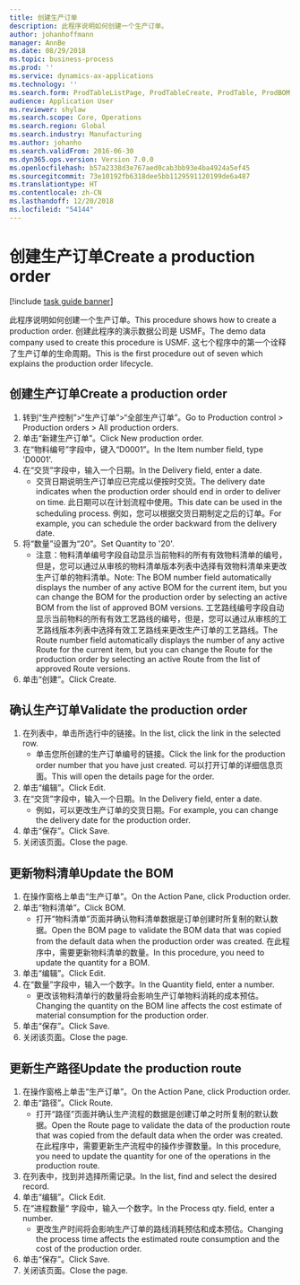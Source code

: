```yaml
---
title: 创建生产订单
description: 此程序说明如何创建一个生产订单。
author: johanhoffmann
manager: AnnBe
ms.date: 08/29/2018
ms.topic: business-process
ms.prod: ''
ms.service: dynamics-ax-applications
ms.technology: ''
ms.search.form: ProdTableListPage, ProdTableCreate, ProdTable, ProdBOM, ProdRoute
audience: Application User
ms.reviewer: shylaw
ms.search.scope: Core, Operations
ms.search.region: Global
ms.search.industry: Manufacturing
ms.author: johanho
ms.search.validFrom: 2016-06-30
ms.dyn365.ops.version: Version 7.0.0
ms.openlocfilehash: b57a2338d3e767aed0cab3bb93e4ba4924a5ef45
ms.sourcegitcommit: 73e10192fb6318dee5bb1129591120199de6a487
ms.translationtype: HT
ms.contentlocale: zh-CN
ms.lasthandoff: 12/20/2018
ms.locfileid: "54144"
---
```

# <a name="create-a-production-order"></a><span data-ttu-id="600f6-103">创建生产订单</span><span class="sxs-lookup"><span data-stu-id="600f6-103">Create a production order</span></span>

[!include [task guide banner](../../includes/task-guide-banner.md)]

<span data-ttu-id="600f6-104">此程序说明如何创建一个生产订单。</span><span class="sxs-lookup"><span data-stu-id="600f6-104">This procedure shows how to create a production order.</span></span> <span data-ttu-id="600f6-105">创建此程序的演示数据公司是 USMF。</span><span class="sxs-lookup"><span data-stu-id="600f6-105">The demo data company used to create this procedure is USMF.</span></span> <span data-ttu-id="600f6-106">这七个程序中的第一个诠释了生产订单的生命周期。</span><span class="sxs-lookup"><span data-stu-id="600f6-106">This is the first procedure out of seven which explains the production order lifecycle.</span></span>


## <a name="create-a-production-order"></a><span data-ttu-id="600f6-107">创建生产订单</span><span class="sxs-lookup"><span data-stu-id="600f6-107">Create a production order</span></span>
1. <span data-ttu-id="600f6-108">转到“生产控制”>“生产订单”>“全部生产订单”。</span><span class="sxs-lookup"><span data-stu-id="600f6-108">Go to Production control > Production orders > All production orders.</span></span>
2. <span data-ttu-id="600f6-109">单击“新建生产订单”。</span><span class="sxs-lookup"><span data-stu-id="600f6-109">Click New production order.</span></span>
3. <span data-ttu-id="600f6-110">在“物料编号”字段中，键入“D0001”。</span><span class="sxs-lookup"><span data-stu-id="600f6-110">In the Item number field, type 'D0001'.</span></span>
4. <span data-ttu-id="600f6-111">在“交货”字段中，输入一个日期。</span><span class="sxs-lookup"><span data-stu-id="600f6-111">In the Delivery field, enter a date.</span></span>
    * <span data-ttu-id="600f6-112">交货日期说明生产订单应已完成以便按时交货。</span><span class="sxs-lookup"><span data-stu-id="600f6-112">The delivery date indicates when the production order should end in order to deliver on time.</span></span> <span data-ttu-id="600f6-113">此日期可以在计划流程中使用。</span><span class="sxs-lookup"><span data-stu-id="600f6-113">This date can be used in the scheduling process.</span></span> <span data-ttu-id="600f6-114">例如，您可以根据交货日期制定之后的订单。</span><span class="sxs-lookup"><span data-stu-id="600f6-114">For example, you can schedule the order backward from the delivery date.</span></span>  
5. <span data-ttu-id="600f6-115">将“数量”设置为“20”。</span><span class="sxs-lookup"><span data-stu-id="600f6-115">Set Quantity to '20'.</span></span>
    * <span data-ttu-id="600f6-116">注意：物料清单编号字段自动显示当前物料的所有有效物料清单的编号，但是，您可以通过从审核的物料清单版本列表中选择有效物料清单来更改生产订单的物料清单。</span><span class="sxs-lookup"><span data-stu-id="600f6-116">Note: The BOM number field automatically displays the number of any active BOM for the current item, but you can change the BOM for the production order by selecting an active BOM from the list of approved BOM versions.</span></span>    <span data-ttu-id="600f6-117">工艺路线编号字段自动显示当前物料的所有有效工艺路线的编号，但是，您可以通过从审核的工艺路线版本列表中选择有效工艺路线来更改生产订单的工艺路线。</span><span class="sxs-lookup"><span data-stu-id="600f6-117">The Route number field automatically displays the number of any active Route for the current item, but you can change the Route for the production order by selecting an active Route from the list of approved Route versions.</span></span>  
6. <span data-ttu-id="600f6-118">单击“创建”。</span><span class="sxs-lookup"><span data-stu-id="600f6-118">Click Create.</span></span>

## <a name="validate-the-production-order"></a><span data-ttu-id="600f6-119">确认生产订单</span><span class="sxs-lookup"><span data-stu-id="600f6-119">Validate the production order</span></span>
1. <span data-ttu-id="600f6-120">在列表中，单击所选行中的链接。</span><span class="sxs-lookup"><span data-stu-id="600f6-120">In the list, click the link in the selected row.</span></span>
    * <span data-ttu-id="600f6-121">单击您所创建的生产订单编号的链接。</span><span class="sxs-lookup"><span data-stu-id="600f6-121">Click the link for the production order number that you have just created.</span></span> <span data-ttu-id="600f6-122">可以打开订单的详细信息页面。</span><span class="sxs-lookup"><span data-stu-id="600f6-122">This will open the details page for the order.</span></span>  
2. <span data-ttu-id="600f6-123">单击“编辑”。</span><span class="sxs-lookup"><span data-stu-id="600f6-123">Click Edit.</span></span>
3. <span data-ttu-id="600f6-124">在“交货”字段中，输入一个日期。</span><span class="sxs-lookup"><span data-stu-id="600f6-124">In the Delivery field, enter a date.</span></span>
    * <span data-ttu-id="600f6-125">例如，可以更改生产订单的交货日期。</span><span class="sxs-lookup"><span data-stu-id="600f6-125">For example, you can change the delivery date for the production order.</span></span>  
4. <span data-ttu-id="600f6-126">单击“保存”。</span><span class="sxs-lookup"><span data-stu-id="600f6-126">Click Save.</span></span>
5. <span data-ttu-id="600f6-127">关闭该页面。</span><span class="sxs-lookup"><span data-stu-id="600f6-127">Close the page.</span></span>

## <a name="update-the-bom"></a><span data-ttu-id="600f6-128">更新物料清单</span><span class="sxs-lookup"><span data-stu-id="600f6-128">Update the BOM</span></span>
1. <span data-ttu-id="600f6-129">在操作窗格上单击“生产订单”。</span><span class="sxs-lookup"><span data-stu-id="600f6-129">On the Action Pane, click Production order.</span></span>
2. <span data-ttu-id="600f6-130">单击“物料清单”。</span><span class="sxs-lookup"><span data-stu-id="600f6-130">Click BOM.</span></span>
    * <span data-ttu-id="600f6-131">打开“物料清单”页面并确认物料清单数据是订单创建时所复制的默认数据。</span><span class="sxs-lookup"><span data-stu-id="600f6-131">Open the BOM page to validate the BOM data that was copied from the default data when the production order was created.</span></span> <span data-ttu-id="600f6-132">在此程序中，需要更新物料清单的数量。</span><span class="sxs-lookup"><span data-stu-id="600f6-132">In this procedure, you need to update the quantity for a BOM.</span></span>  
3. <span data-ttu-id="600f6-133">单击“编辑”。</span><span class="sxs-lookup"><span data-stu-id="600f6-133">Click Edit.</span></span>
4. <span data-ttu-id="600f6-134">在“数量”字段中，输入一个数字。</span><span class="sxs-lookup"><span data-stu-id="600f6-134">In the Quantity field, enter a number.</span></span>
    * <span data-ttu-id="600f6-135">更改该物料清单行的数量将会影响生产订单物料消耗的成本预估。</span><span class="sxs-lookup"><span data-stu-id="600f6-135">Changing the quantity on the BOM line affects the cost estimate of material consumption for the production order.</span></span>  
5. <span data-ttu-id="600f6-136">单击“保存”。</span><span class="sxs-lookup"><span data-stu-id="600f6-136">Click Save.</span></span>
6. <span data-ttu-id="600f6-137">关闭该页面。</span><span class="sxs-lookup"><span data-stu-id="600f6-137">Close the page.</span></span>

## <a name="update-the-production-route"></a><span data-ttu-id="600f6-138">更新生产路径</span><span class="sxs-lookup"><span data-stu-id="600f6-138">Update the production route</span></span>
1. <span data-ttu-id="600f6-139">在操作窗格上单击“生产订单”。</span><span class="sxs-lookup"><span data-stu-id="600f6-139">On the Action Pane, click Production order.</span></span>
2. <span data-ttu-id="600f6-140">单击“路径”。</span><span class="sxs-lookup"><span data-stu-id="600f6-140">Click Route.</span></span>
    * <span data-ttu-id="600f6-141">打开“路径”页面并确认生产流程的数据是创建订单之时所复制的默认数据。</span><span class="sxs-lookup"><span data-stu-id="600f6-141">Open the Route page to validate the data of the production route that was copied from the default data when the order was created.</span></span> <span data-ttu-id="600f6-142">在此程序中，需要更新生产流程中的操作步骤数量。</span><span class="sxs-lookup"><span data-stu-id="600f6-142">In this procedure, you need to update the quantity for one of the operations in the production route.</span></span>  
3. <span data-ttu-id="600f6-143">在列表中，找到并选择所需记录。</span><span class="sxs-lookup"><span data-stu-id="600f6-143">In the list, find and select the desired record.</span></span>
4. <span data-ttu-id="600f6-144">单击“编辑”。</span><span class="sxs-lookup"><span data-stu-id="600f6-144">Click Edit.</span></span>
5. <span data-ttu-id="600f6-145">在“进程数量“ 字段中，输入一个数字。</span><span class="sxs-lookup"><span data-stu-id="600f6-145">In the Process qty. field, enter a number.</span></span>
    * <span data-ttu-id="600f6-146">更改生产时间将会影响生产订单的路线消耗预估和成本预估。</span><span class="sxs-lookup"><span data-stu-id="600f6-146">Changing the process time affects the estimated route consumption and the cost of the production order.</span></span>  
6. <span data-ttu-id="600f6-147">单击“保存”。</span><span class="sxs-lookup"><span data-stu-id="600f6-147">Click Save.</span></span>
7. <span data-ttu-id="600f6-148">关闭该页面。</span><span class="sxs-lookup"><span data-stu-id="600f6-148">Close the page.</span></span>

